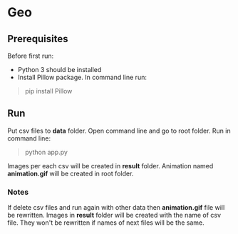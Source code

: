 # Geo
 ## Prerequisites
Before first run:
 * Python 3 should be installed
 * Install Pillow package. In command line run:
 > pip install Pillow

 ## Run
 Put csv files to **data** folder. Open command line and go to root folder. Run in command line:
 > python app.py

Images per each csv will be created in **result** folder. Animation named **animation.gif** will be created in root folder.

### Notes
If delete csv files and run again with other data then **animation.gif** file will be rewritten. Images in **result** folder will be created with the name of csv file. They won't be rewritten if names of next files will be the same.